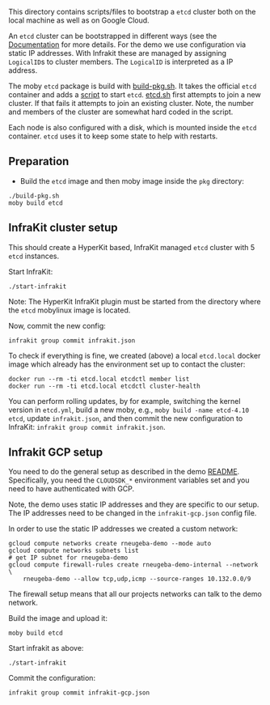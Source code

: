 This directory contains scripts/files to bootstrap a `etcd` cluster both on the local machine as well as on Google Cloud.

An `etcd` cluster can be bootstrapped in different ways (see the [Documentation](https://coreos.com/etcd/docs/latest/op-guide/clustering.html) for more details. For the demo we use configuration via static IP addresses. With Infrakit these are managed by assigning `LogicalID`s to cluster members. The `LogicalID` is interpreted as a IP address.

The moby `etcd` package is build with [build-pkg.sh](./build-pkg.sh). It takes the official `etcd` container and adds a [script](./etcd.sh) to start `etcd`. [etcd.sh](./etcd.sh) first attempts to join a new cluster. If that fails it attempts to join an existing cluster. Note, the number and members of the cluster are somewhat hard coded in the script.

Each node is also configured with a disk, which is mounted inside the
`etcd` container. `etcd` uses it to keep some state to help with
restarts.

## Preparation

- Build the `etcd` image and then moby image inside the `pkg` directory:
```
./build-pkg.sh
moby build etcd
```

## InfraKit cluster setup

This should create a HyperKit based, InfraKit managed `etcd` cluster with 5 `etcd` instances.

Start InfraKit:
```
./start-infrakit
```

Note: The HyperKit InfraKit plugin must be started from the directory
where the `etcd` mobylinux image is located.

Now, commit the new config:
```
infrakit group commit infrakit.json
```

To check if everything is fine, we created (above) a local `etcd.local` docker image which already has the environment set up to contact the cluster:
```
docker run --rm -ti etcd.local etcdctl member list
docker run --rm -ti etcd.local etcdctl cluster-health
```

You can perform rolling updates, by for example, switching the kernel version in `etcd.yml`, build a new moby, e.g., `moby build -name etcd-4.10 etcd`, update `infrakit.json`, and then commit the new configuration to InfraKit: `infrakit group commit infrakit.json`.


## Infrakit GCP setup

You need to do the general setup as described in the demo [README](../README.md). Specifically, you need the `CLOUDSDK_*` environment variables set and you need to have authenticated with GCP.

Note, the demo uses static IP addresses and they are specific to our
setup. The IP addresses need to be changed in the `infrakit-gcp.json`
config file.

In order to use the static IP addresses we created a custom network:
```
gcloud compute networks create rneugeba-demo --mode auto
gcloud compute networks subnets list
# get IP subnet for rneugeba-demo
gcloud compute firewall-rules create rneugeba-demo-internal --network \
    rneugeba-demo --allow tcp,udp,icmp --source-ranges 10.132.0.0/9
```
The firewall setup means that all our projects networks can talk to the demo
network.


Build the image and upload it:
```
moby build etcd
```

Start infrakit as above:
```
./start-infrakit
```

Commit the configuration:
```
infrakit group commit infrakit-gcp.json
```
